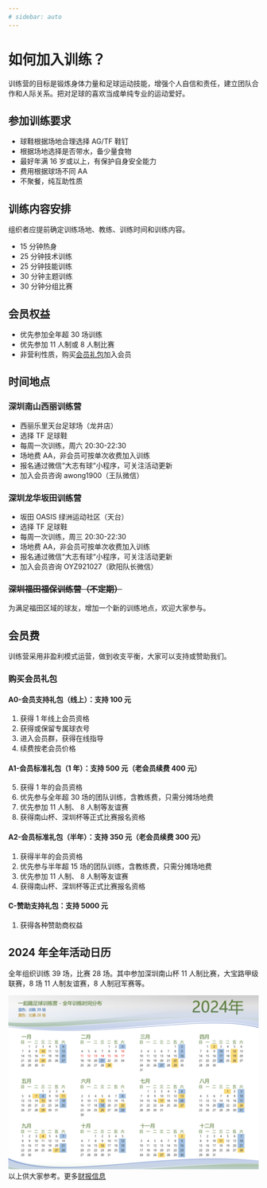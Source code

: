 ```yaml
---
# sidebar: auto
---
```


# 如何加入训练？

训练营的目标是锻炼身体力量和足球运动技能，增强个人自信和责任，建立团队合作和人际关系。把对足球的喜欢当成单纯专业的运动爱好。

## 参加训练要求

- 球鞋根据场地合理选择 AG/TF 鞋钉
- 根据场地选择是否带水，备少量食物
- 最好年满 16 岁或以上，有保护自身安全能力
- 费用根据球场不同 AA
- 不聚餐，纯互助性质

## 训练内容安排

组织者应提前确定训练场地、教练、训练时间和训练内容。

- 15 分钟热身
- 25 分钟技术训练
- 25 分钟技能训练
- 30 分钟主题训练
- 30 分钟分组比赛

## 会员权益

- 优先参加全年超 30 场训练
- 优先参加 11 人制或 8 人制比赛
- 非营利性质，购买[会员礼包](/get-started.html#会员费)加入会员

## 时间地点

### 深圳南山西丽训练营

- 西丽乐里天台足球场（龙井店）
- 选择 TF 足球鞋
- 每周一次训练，周六 20:30-22:30
- 场地费 AA，非会员可按单次收费加入训练
- 报名通过微信“大志有球“小程序，可关注活动更新
- 加入会员咨询 awong1900（王队微信）

### 深圳龙华坂田训练营

- 坂田 OASIS 绿洲运动社区（天台）
- 选择 TF 足球鞋
- 每周一次训练，周三 20:30-22:30
- 场地费 AA，非会员可按单次收费加入训练
- 报名通过微信“大志有球“小程序，可关注活动更新
- 加入会员咨询 OYZ921027（欧阳队长微信）

### ~~深圳福田福保训练营（不定期）~~

为满足福田区域的球友，增加一个新的训练地点，欢迎大家参与。

## 会员费

训练营采用非盈利模式运营，做到收支平衡，大家可以支持或赞助我们。

### 购买会员礼包

#### A0-会员支持礼包（线上）：支持 100 元

1. 获得 1 年线上会员资格
2. 获得或保留专属球衣号
3. 进入会员群，获得在线指导
4. 续费按老会员价格

#### A1-会员标准礼包（1 年）：支持 500 元（老会员续费 400 元）

5. 获得 1 年的会员资格
6. 优先参与全年超 30 场的团队训练，含教练费，只需分摊场地费
7. 优先参加 11 人制、 8 人制等友谊赛
8. 获得南山杯、深圳杯等正式比赛报名资格

#### A2-会员标准礼包（半年）：支持 350 元（老会员续费 300 元）

1. 获得半年的会员资格
2. 优先参与半年超 15 场的团队训练，含教练费，只需分摊场地费
3. 优先参加 11 人制、 8 人制等友谊赛
4. 获得南山杯、深圳杯等正式比赛报名资格

#### C-赞助支持礼包：支持 5000 元

1. 获得各种赞助商权益

## 2024 年全年活动日历

全年组织训练 39 场，比赛 28 场。其中参加深圳南山杯 11 人制比赛，大宝路甲级联赛，8 场 11 人制友谊赛，8 人制冠军赛等。

![event](./images/2024-event.png)
以上供大家参考。更多[财报信息](./finance)
